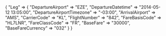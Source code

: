 {
    "Leg" => {
        "DepartureAirport" => "EZE",
        "DepartureDatetime" => "2014-05-12 13:05:00",
        "DepartureAirportTimezone" => "-03:00",
        "ArrivalAirport" => "AMS",
        "CarrierCode" => "KL",
        "FlightNumber" => "842",
        "FareBasisCode" => "HL7LNR",
        "FareClassCode" => "FR",
        "BaseFare" => "30000",
        "BaseFareCurrency" => "032"
    }
}